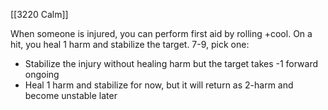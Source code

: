 [[3220 Calm]]

When someone is injured, you can perform first aid by rolling +cool. On a hit, you heal 1 harm and stabilize the target. 7-9, pick one:
- Stabilize the injury without healing harm but the target takes -1 forward ongoing
- Heal 1 harm and stabilize for now, but it will return as 2-harm and become unstable later